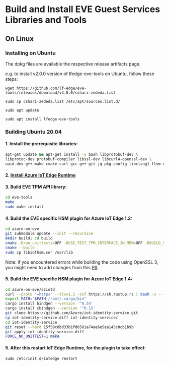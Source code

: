 
# Build and Install EVE Guest Services Libraries and Tools

## On Linux

### Installing on Ubuntu

The dpkg files are available the respective release artifacts page. 

e.g. to install v2.0.0 version of lfedge-eve-tools on Ubuntu, follow these steps:

`wget https://github.com/lf-edge/eve-tools/releases/download/v3.0.0/cshari-zededa.list`

`sudo cp cshari-zededa.list /etc/apt/sources.list.d/`

`sudo apt update`

`sudo apt install lfedge-eve-tools`

### Building Ubuntu 20.04

#### 1. Install the prerequisite libraries:
```bash
apt-get update && apt-get install -y bash libprotobuf-dev \
libprotoc-dev protobuf-compiler libssl-dev libcurl4-openssl-dev \
uuid-dev g++ make cmake curl gcc g++ git jq pkg-config libclang1 llvm-dev
```

#### 2. [Install Azure IoT Edge Runtime](https://docs.microsoft.com/en-us/azure/iot-edge/how-to-install-iot-edge-linux)

#### 3. Build EVE TPM API library:
```bash
cd eve-tools
make
sudo make install
```
  
#### 4. Build the EVE specific HSM plugin for Azure IoT Edge 1.2:
 
```bash
cd azure-on-eve
git submodule update --init --recursive
mkdir build; cd build
cmake -Drun_unittests=OFF -DUSE_TEST_TPM_INTERFACE_IN_MEM=OFF -DBUILD_SHARED=ON -Duse_cppunittest=OFF ..
cmake --build .
sudo cp libiothsm.so* /usr/lib
```

Note: if you encountered errors while building the code using OpenSSL 3, you might need to add changes from this [PR](https://github.com/Azure/azure-c-shared-utility/pull/577).

#### 5. Build the EVE specific HSM plugin for Azure IoT Edge 1.4:
 
```bash
cd azure-on-eve/aziotd
curl --proto '=https' --tlsv1.2 -sSf https://sh.rustup.rs | bash -s -- -y
export PATH="$PATH:/root/.cargo/bin"
cargo install bindgen --version '^0.54'
cargo install cbindgen --version '^0.15'
git clone https://github.com/Azure/iot-identity-service.git
cp iot-identity-service.diff iot-identity-service/
cd iot-identity-service
git reset --hard 15f59c8bd33b1fd8581a74ae6e5ea145c8cb1b9b
git apply iot-identity-service.diff
FORCE_NO_UNITTEST=1 make
```


#### 5. After this restart IoT Edge Runtime, for the plugin to take effect:

`sudo /etc/init.d/iotedge restart`
